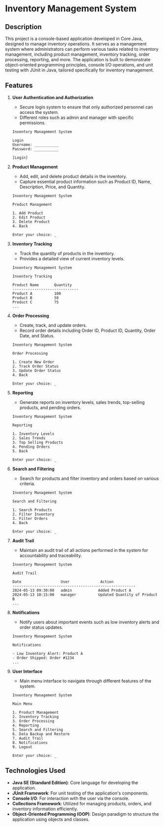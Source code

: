 # Inventory Management System

## Description

This project is a console-based application developed in Core Java, designed to manage inventory operations. It serves as a management system where administrators can perform various tasks related to inventory management, including product management, inventory tracking, order processing, reporting, and more. The application is built to demonstrate object-oriented programming principles, console I/O operations, and unit testing with JUnit in Java, tailored specifically for inventory management.

## Features

1. **User Authentication and Authorization**
   - Secure login system to ensure that only authorized personnel can access the system.
   - Different roles such as admin and manager with specific permissions.

   ```
   Inventory Management System
   
   Login
   Username: ___________
   Password: ___________
   
   [Login]
   ```

2. **Product Management**
   - Add, edit, and delete product details in the inventory.
   - Capture essential product information such as Product ID, Name, Description, Price, and Quantity.

   ```
   Inventory Management System
   
   Product Management
   
   1. Add Product
   2. Edit Product
   3. Delete Product
   4. Back
   
   Enter your choice: _
   ```

3. **Inventory Tracking**
   - Track the quantity of products in the inventory.
   - Provides a detailed view of current inventory levels.

   ```
   Inventory Management System
   
   Inventory Tracking
   
   Product Name       Quantity
   ------------------------------
   Product A          100
   Product B          50
   Product C          75
   ...
   ```

4. **Order Processing**
   - Create, track, and update orders.
   - Record order details including Order ID, Product ID, Quantity, Order Date, and Status.

   ```
   Inventory Management System
   
   Order Processing
   
   1. Create New Order
   2. Track Order Status
   3. Update Order Status
   4. Back
   
   Enter your choice: _
   ```

5. **Reporting**
   - Generate reports on inventory levels, sales trends, top-selling products, and pending orders.

   ```
   Inventory Management System
   
   Reporting
   
   1. Inventory Levels
   2. Sales Trends
   3. Top Selling Products
   4. Pending Orders
   5. Back
   
   Enter your choice: _
   ```

6. **Search and Filtering**
   - Search for products and filter inventory and orders based on various criteria.

   ```
   Inventory Management System
   
   Search and Filtering
   
   1. Search Products
   2. Filter Inventory
   3. Filter Orders
   4. Back
   
   Enter your choice: _
   ```

7. **Audit Trail**
   - Maintain an audit trail of all actions performed in the system for accountability and traceability.

   ```
   Inventory Management System
   
   Audit Trail
   
   Date                  User              Action
   --------------------------------------------------------
   2024-05-13 09:30:00   admin            Added Product A
   2024-05-13 10:15:00   manager          Updated Quantity of Product B
   ...
   ```

8. **Notifications**
   - Notify users about important events such as low inventory alerts and order status updates.

   ```
   Inventory Management System
   
   Notifications
   
   - Low Inventory Alert: Product A
   - Order Shipped: Order #1234
   ...
   ```

9. **User Interface**
    - Main menu interface to navigate through different features of the system.

    ```
    Inventory Management System
   
    Main Menu
   
    1. Product Management
    2. Inventory Tracking
    3. Order Processing
    4. Reporting
    5. Search and Filtering
    6. Data Backup and Restore
    7. Audit Trail
    8. Notifications
    9. Logout
   
    Enter your choice: _
    ```

## Technologies Used

- **Java SE (Standard Edition)**: Core language for developing the application.
- **JUnit Framework**: For unit testing of the application's components.
- **Console I/O**: For interaction with the user via the console.
- **Collections Framework**: Utilized for managing products, orders, and inventory information efficiently.
- **Object-Oriented Programming (OOP)**: Design paradigm to structure the application using objects and classes.

